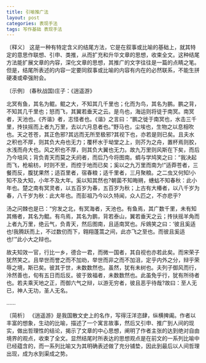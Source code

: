 ```yaml
---
title: 引喻推广法
layout: post
categories: 表现手法
tags: 写作基础 表现手法
---
```


〔释义〕 这是一种有特定含义的结尾方法，它是在叙事或比喻的基础上，就其特定的意思作联想、引申、类推，从而扩充和升华文章的思想，收束全文。这种结尾方法能扩展文章的内容，深化文章的思想，其推广的文字往往是一篇的点睛之笔。但是，结尾所表述的内容一定要同叙事或比喻的内容有内在的必然联系，不能生拼硬凑或牵强附会。

〔示例〕 (春秋战国)庄子：《逍遥游》

北冥有鱼，其名为鲲。鲲之大，不知其几千里也；化而为鸟，其名为鹏。鹏之背，不知其几千里也；怒而飞，其翼若垂天之云。是鸟也，海运则将徒于南冥。南冥者，天池也。《齐谐》者，志怪者也。《谐》之言曰：“鹏之徙于南冥也，水击三千里，抟扶摇而上者九万里，去以六月息者也。”野马也，尘埃也，生物之以息相吹也。天之苍苍，其正色邪?其远而无所至极邪?其视下也，亦若是则已矣。且夫水之积也不厚，则其负大舟也无力；覆杯水于坳堂之上，则芥为之舟，置杯焉则胶，水浅而舟大也。风之积也不厚，则其负大翼也无力。故九万里则风斯在下矣，而后乃今培风；背负青天而莫之夭阏者，而后乃今将图南。蜩与学鸠笑之曰：“我决起而飞，枪榆枋，时则不至，而控于地而已矣；奚以之九万里而南为!”适莽苍者，三餐而反，腹犹果然；适百里者，宿春粮；适千里者，三月聚粮。之二虫又何知!小知不及大知，小年不及大年。奚以知其然也?朝菌不知晦朔，蟪蛄不知春秋：此小年也。楚之南有冥灵者，以五百岁为春，五百岁为秋；上古有大椿者，以八千岁为春，八千岁为秋：此大年也。而彭祖乃今以久特闻，众人匹之，不亦悲乎?

汤之问棘也是已：“穷发之北，有冥海者，天池也。有鱼焉，其广数千里，未有知其脩者，其名为鲲。有鸟焉，其名为鹏，背若泰山，翼若垂天之云；抟扶摇羊角而上者九万里，绝云气，负青天，然后图南，且适南冥也。斥鴳笑之曰：‘彼且奚适也!我腾跃而上，不过数仞而下，翱翔蓬蒿之间，此亦飞之至也。而彼且奚适也!’”此小大之辩也。

故夫知效一官，行比一乡，德合一君，而微一国者，其自视也亦若此矣。而宋荣子犹然笑之。且举世而誉之而不加劝，举世而非之而不加沮，定乎内外之分，辩乎荣辱之境，斯已矣。彼其于世，未数数然也。虽然，犹有未树也。夫列子御风而行，泠然善也，旬有五日而后反。彼于致福者，未数数然也。此虽免乎行，犹有所待者也。若夫乘天地之正，而御六气之辩，以游无穷者，彼且恶乎待哉?故曰：至人无已，神人无功，圣人无名。

……

〔简析〕 《逍遥游》是我国散文史上的名作，写得汪洋恣肆，纵横捭阖。作者以丰富的想象，生动的比喻，描述了一个寓言故事，然后又引申、推广到人间的现实，做出哲理性的结论，揭示了文章的中心思想，阐明了作者主张的达到绝对自由境界的观点，收束了全文。显然结尾时所表达的思想观点是在前文的一系列比喻中已经蕴含的，而一系列比喻又为其明确表述做了充分铺垫，因此到最后以人间哲理出现，成为水到渠成之势。 